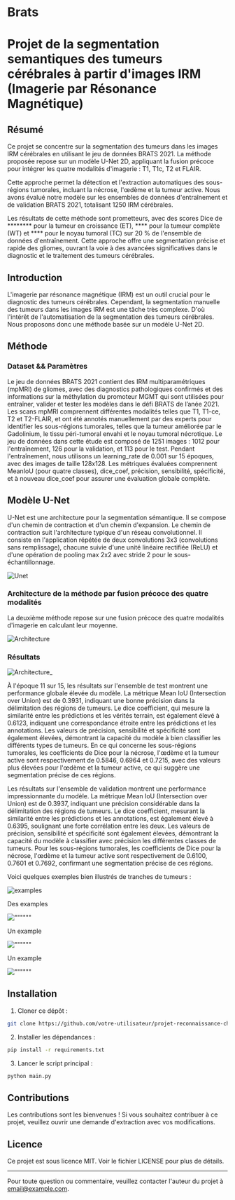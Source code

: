 # Brats
# Projet de la segmentation semantiques des tumeurs cérébrales à partir d'images IRM (Imagerie par Résonance Magnétique) 

## Résumé
Ce projet se concentre sur la segmentation des tumeurs dans les images IRM cérébrales en utilisant le jeu de données BRATS 2021. La méthode proposée repose sur un modèle U-Net 2D, appliquant la fusion précoce pour intégrer les quatre modalités d'imagerie : T1, T1c, T2 et FLAIR.

Cette approche permet la détection et l'extraction automatiques des sous-régions tumorales, incluant la nécrose, l'œdème et la tumeur active. Nous avons évalué notre modèle sur les ensembles de données d'entraînement et de validation BRATS 2021, totalisant 1250 IRM cérébrales.

Les résultats de cette méthode sont prometteurs, avec des scores Dice de ******** pour la tumeur en croissance (ET), **** pour la tumeur complète (WT) et **** pour le noyau tumoral (TC) sur 20 % de l'ensemble de données d'entraînement. Cette approche offre une segmentation précise et rapide des gliomes, ouvrant la voie à des avancées significatives dans le diagnostic et le traitement des tumeurs cérébrales.

## Introduction

L'imagerie par résonance magnétique (IRM) est un outil crucial pour le diagnostic des tumeurs cérébrales. Cependant, la segmentation manuelle des tumeurs dans les images IRM est une tâche très complexe. D'où l'intérêt de l'automatisation de la segmentation des tumeurs cérébrales. Nous proposons donc une méthode basée sur un modèle U-Net 2D.

## Méthode

### Dataset && Paramètres
Le jeu de données BRATS 2021 contient des IRM multiparamétriques (mpMRI) de gliomes, avec des diagnostics pathologiques confirmés et des informations sur la méthylation du promoteur MGMT qui sont utilisées pour entraîner, valider et tester les modèles dans le défi BRATS de l’anée 2021. Les scans mpMRI comprennent différentes modalités telles que T1, T1-ce, T2 et T2-FLAIR, et ont été annotés manuellement par des experts pour identifier les sous-régions tumorales, telles que la tumeur améliorée par le Gadolinium, le tissu péri-tumoral envahi et le noyau tumoral nécrotique. Le jeu de données dans cette étude est composé de 1251 images : 1012 pour l'entraînement, 126 pour la validation, et 113 pour le test.
Pendant l'entraînement, nous utilisons un learning_rate   de 0.001 sur 15 époques, avec des images de taille 128x128. Les métriques évaluées comprennent MeanIoU (pour quatre classes), dice_coef, précision, sensibilité, spécificité, et à nouveau dice_coef pour assurer une évaluation globale complète.

## Modèle U-Net
U-Net est une architecture pour la segmentation sémantique. Il se compose d'un chemin de contraction et d'un chemin d'expansion. Le chemin de contraction suit l'architecture typique d'un réseau convolutionnel. Il consiste en l'application répétée de deux convolutions 3x3 (convolutions sans remplissage), chacune suivie d'une unité linéaire rectifiée (ReLU) et d'une opération de pooling max 2x2 avec stride 2 pour le sous-échantillonnage.

![Unet](images/unet.png) 

### Architecture de la méthode par fusion précoce des quatre modalités

La deuxième méthode repose sur une fusion précoce des quatre modalités d'imagerie en calculant leur moyenne.

![Architecture](images/unet2D_4mod.png)

### Résultats 

![Architecture_](images/curve_train_m1.png)

À l'époque 11 sur 15, les résultats sur l'ensemble de test montrent une performance globale élevée du modèle. La métrique Mean IoU (Intersection over Union) est de 0.3931, indiquant une bonne précision dans la délimitation des régions de tumeurs. Le dice coefficient, qui mesure la similarité entre les prédictions et les vérités terrain, est également élevé à 0.6123, indiquant une correspondance étroite entre les prédictions et les annotations. Les valeurs de précision, sensibilité et spécificité sont également élevées, démontrant la capacité du modèle à bien classifier les différents types de tumeurs. En ce qui concerne les sous-régions tumorales, les coefficients de Dice pour la nécrose, l'œdème et la tumeur active sont respectivement de 0.5846, 0.6964 et 0.7215, avec des valeurs plus élevées pour l'œdème et la tumeur active, ce qui suggère une segmentation précise de ces régions.

Les résultats sur l'ensemble de validation montrent une performance impressionnante du modèle. La métrique Mean IoU (Intersection over Union) est de 0.3937, indiquant une précision considérable dans la délimitation des régions de tumeurs. Le dice coefficient, mesurant la similarité entre les prédictions et les annotations, est également élevé à 0.6395, soulignant une forte corrélation entre les deux. Les valeurs de précision, sensibilité et spécificité sont également élevées, démontrant la capacité du modèle à classifier avec précision les différentes classes de tumeurs. Pour les sous-régions tumorales, les coefficients de Dice pour la nécrose, l'œdème et la tumeur active sont respectivement de 0.6100, 0.7601 et 0.7692, confirmant une segmentation précise de ces régions.

 
Voici quelques exemples bien illustrés de tranches de tumeurs :

![examples](images/example_m1.png)


Des examples

![""""""](images/examples_m2.png)

Un example

![""""""](images/example_m2_1.png)

Un example

![""""""](images/example_m2_2.png)

## Installation

1. Cloner ce dépôt :

```bash
git clone https://github.com/votre-utilisateur/projet-reconnaissance-chiffres-manuscrits.git
```

2. Installer les dépendances :

```bash
pip install -r requirements.txt
```

3. Lancer le script principal :

```bash
python main.py
```

## Contributions

Les contributions sont les bienvenues ! Si vous souhaitez contribuer à ce projet, veuillez ouvrir une demande d'extraction avec vos modifications.

## Licence

Ce projet est sous licence MIT. Voir le fichier LICENSE pour plus de détails.

---

Pour toute question ou commentaire, veuillez contacter l'auteur du projet à [email@example.com](mailto:email@example.com).
